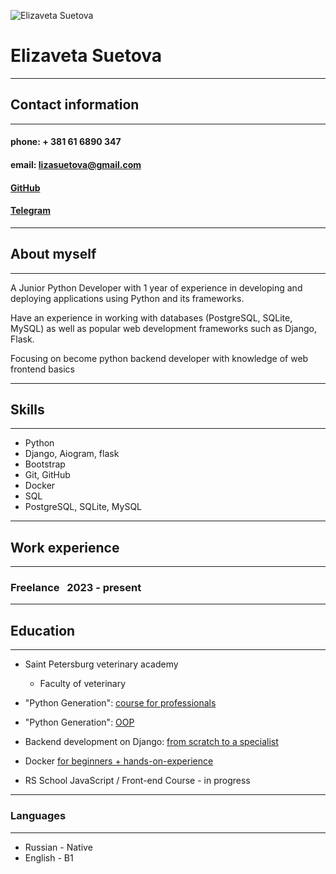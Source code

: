 

![Elizaveta Suetova](https://cdn.imgchest.com/files/b49zc3m8qzy.jpg)
# Elizaveta Suetova

***
## Contact information
***
#### phone: + 381 61 6890 347
#### email: lizasuetova@gmail.com
#### [GitHub](https://github.com/Suetosha)
#### [Telegram](https://t.me/suetosha)

***
## About myself
***

A Junior Python Developer with 1 year of experience in developing and deploying applications using Python and its frameworks.

Have an experience in working with databases (PostgreSQL, SQLite, MySQL) as well as popular web development frameworks such as Django, Flask.

Focusing on become python backend developer with knowledge of web frontend basics

***
## Skills
***
- Python
- Django, Aiogram, flask
- Bootstrap
- Git, GitHub
- Docker
- SQL
- PostgreSQL, SQLite, MySQL

***
## Work experience
***
###  Freelance &nbsp; 2023 - present

  

***
## Education
***
- Saint Petersburg veterinary academy
    - Faculty of veterinary

  
- "Python Generation": [course for professionals](https://stepik.org/cert/2125526?lang=en)
- "Python Generation": [OOP](https://stepik.org/cert/2153152?lang=en)
- Backend development on Django: [from scratch to a specialist](https://stepik.org/cert/2381566?lang=en )
- Docker [for beginners + hands-on-experience](https://stepik.org/cert/2486482?lang=en)
- RS School JavaScript / Front-end Course - in progress


***
### Languages
***
- Russian - Native
- English - B1
